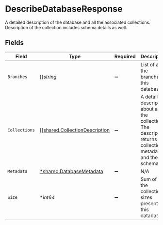 # DescribeDatabaseResponse

A detailed description of the database and all the associated collections. Description of the collection includes schema details as well.


## Fields

| Field                                                                                                         | Type                                                                                                          | Required                                                                                                      | Description                                                                                                   |
| ------------------------------------------------------------------------------------------------------------- | ------------------------------------------------------------------------------------------------------------- | ------------------------------------------------------------------------------------------------------------- | ------------------------------------------------------------------------------------------------------------- |
| `Branches`                                                                                                    | []*string*                                                                                                    | :heavy_minus_sign:                                                                                            | List of all the branches in this database                                                                     |
| `Collections`                                                                                                 | [][shared.CollectionDescription](../../models/shared/collectiondescription.md)                                | :heavy_minus_sign:                                                                                            | A detailed description about all the collections. The description returns collection metadata and the schema. |
| `Metadata`                                                                                                    | [*shared.DatabaseMetadata](../../models/shared/databasemetadata.md)                                           | :heavy_minus_sign:                                                                                            | N/A                                                                                                           |
| `Size`                                                                                                        | **int64*                                                                                                      | :heavy_minus_sign:                                                                                            | Sum of all the collections sizes present in this database                                                     |
